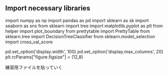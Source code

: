 ## Import necessary libraries

import numpy as np
import pandas as pd
import sklearn as sk
import seaborn as sns
from sklearn import tree
import matplotlib.pyplot as plt
from helper import plot_boundary
from prettytable import PrettyTable
from sklearn.tree import DecisionTreeClassifier
from sklearn.model_selection import cross_val_score

pd.set_option('display.width', 100)
pd.set_option('display.max_columns', 20)
plt.rcParams["figure.figsize"] = (12,8)

練習用ファイルを貼っていく

